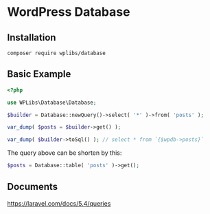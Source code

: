 WordPress Database
==================

## Installation

```
composer require wplibs/database
```

## Basic Example

```php
<?php

use WPLibs\Database\Database;

$builder = Database::newQuery()->select( '*' )->from( 'posts' );

var_dump( $posts = $builder->get() );

var_dump( $builder->toSql() ); // select * from `{$wpdb->posts}`
```

The query above can be shorten by this:

```php
$posts = Database::table( 'posts' )->get();
```
## Documents

https://laravel.com/docs/5.4/queries
